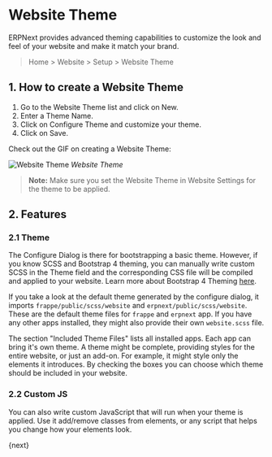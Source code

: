 <!-- add-breadcrumbs -->
# Website Theme

ERPNext provides advanced theming capabilities to customize the look and feel of
your website and make it match your brand.

> Home > Website > Setup > Website Theme

## 1. How to create a Website Theme

1. Go to the Website Theme list and click on New.
1. Enter a Theme Name.
1. Click on Configure Theme and customize your theme.
1. Click on Save.

Check out the GIF on creating a Website Theme:

![Website Theme](/docs/assets/img/website/website-theme.gif)
*Website Theme*

> **Note:** Make sure you set the Website Theme in Website Settings for the
> theme to be applied.

## 2. Features

### 2.1 Theme

The Configure Dialog is there for bootstrapping a basic theme. However, if you
know SCSS and Bootstrap 4 theming, you can manually write custom SCSS in the
Theme field and the corresponding CSS file will be compiled and applied to your
website. Learn more about Bootstrap 4 Theming [here](https://getbootstrap.com/docs/4.3/getting-started/theming/).

If you take a look at the default theme generated by the configure dialog, it
imports `frappe/public/scss/website` and `erpnext/public/scss/website`. These
are the default theme files for `frappe` and `erpnext` app. If you have any other
apps installed, they might also provide their own `website.scss` file.

The section "Included Theme Files" lists all installed apps. Each app can bring
it's own theme. A theme might be complete, providing styles for the entire website,
or just an add-on. For example, it might style only the elements it introduces. By
checking the boxes you can choose which theme should be included in your website.

### 2.2 Custom JS

You can also write custom JavaScript that will run when your theme is applied.
Use it add/remove classes from elements, or any script that helps you change how
your elements look.

{next}
